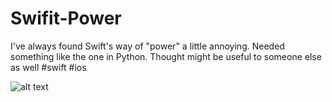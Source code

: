 # Swifit-Power

I've always found Swift's way of "power" a little annoying. Needed something like the one in Python. Thought might be useful to someone else as well
#swift #ios

![alt text](https://github.com/The-Odd-Institute/Swifit-Power/Swift**.png?raw=true)
